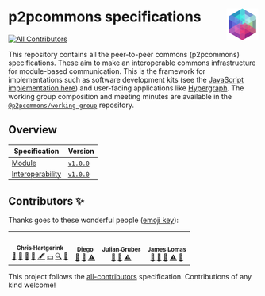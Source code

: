 # p2pcommons specifications <img src="https://github.com/p2pcommons/design/raw/main/p2pcommons-logomark-1024-square.png" align="right" height="64" />

[![All Contributors](https://img.shields.io/badge/all_contributors-4-orange.svg?style=flat-square)](#contributors)

This repository contains all the peer-to-peer commons (p2pcommons) specifications. These aim to make an interoperable commons infrastructure for module-based communication. This is the framework for implementations such as software development kits (see the [JavaScript implementation here](https://github.com/p2pcommons/sdk-js)) and user-facing applications like [Hypergraph](https://github.com/hypergraph-xyz/cli). The working group composition and meeting minutes are available in the [`@p2pcommons/working-group`](https://github.com/p2pcommons/working-group) repository.

## Overview

| Specification | Version |
| --- | --- |
| [Module](./module.md) | [`v1.0.0`](https://p2pcommons.com/specs/module/1.0.0) |
| [Interoperability](./interoperability.md) | [`v1.0.0`](https://p2pcommons.com/specs/interoperability/1.0.0) | 

## Contributors ✨

Thanks goes to these wonderful people ([emoji key](https://allcontributors.org/docs/en/emoji-key)):

<!-- ALL-CONTRIBUTORS-LIST:START - Do not remove or modify this section -->
<!-- prettier-ignore-start -->
<!-- markdownlint-disable -->
<table>
  <tr>
    <td align="center"><a href="https://chjh.nl"><img src="https://avatars0.githubusercontent.com/u/2946344?v=4" width="100px;" alt=""/><br /><sub><b>Chris Hartgerink</b></sub></a><br /><a href="#ideas-chartgerink" title="Ideas, Planning, & Feedback">🤔</a> <a href="#maintenance-chartgerink" title="Maintenance">🚧</a> <a href="#blog-chartgerink" title="Blogposts">📝</a> <a href="#business-chartgerink" title="Business development">💼</a> <a href="#content-chartgerink" title="Content">🖋</a> <a href="#financial-chartgerink" title="Financial">💵</a> <a href="#fundingFinding-chartgerink" title="Funding Finding">🔍</a> <a href="#talk-chartgerink" title="Talks">📢</a></td>
    <td align="center"><a href="http://dpaez.github.io/"><img src="https://avatars0.githubusercontent.com/u/837500?v=4" width="100px;" alt=""/><br /><sub><b>Diego</b></sub></a><br /><a href="#ideas-dpaez" title="Ideas, Planning, & Feedback">🤔</a> <a href="https://github.com/p2pcommons/specs/pulls?q=is%3Apr+reviewed-by%3Adpaez" title="Reviewed Pull Requests">👀</a> <a href="https://github.com/p2pcommons/specs/commits?author=dpaez" title="Tests">⚠️</a></td>
    <td align="center"><a href="http://twitter.com/juliangruber/"><img src="https://avatars2.githubusercontent.com/u/10247?v=4" width="100px;" alt=""/><br /><sub><b>Julian Gruber</b></sub></a><br /><a href="#ideas-juliangruber" title="Ideas, Planning, & Feedback">🤔</a> <a href="https://github.com/p2pcommons/specs/issues?q=author%3Ajuliangruber" title="Bug reports">🐛</a> <a href="https://github.com/p2pcommons/specs/commits?author=juliangruber" title="Tests">⚠️</a></td>
    <td align="center"><a href="https://github.com/jameslibscie"><img src="https://avatars2.githubusercontent.com/u/59870484?v=4" width="100px;" alt=""/><br /><sub><b>James Lomas</b></sub></a><br /><a href="#ideas-jameslibscie" title="Ideas, Planning, & Feedback">🤔</a> <a href="#projectManagement-jameslibscie" title="Project Management">📆</a> <a href="https://github.com/p2pcommons/specs/pulls?q=is%3Apr+reviewed-by%3Ajameslibscie" title="Reviewed Pull Requests">👀</a> <a href="https://github.com/p2pcommons/specs/commits?author=jameslibscie" title="Tests">⚠️</a> <a href="#userTesting-jameslibscie" title="User Testing">📓</a></td>
  </tr>
</table>

<!-- markdownlint-enable -->
<!-- prettier-ignore-end -->
<!-- ALL-CONTRIBUTORS-LIST:END -->

This project follows the [all-contributors](https://github.com/all-contributors/all-contributors) specification. Contributions of any kind welcome!
